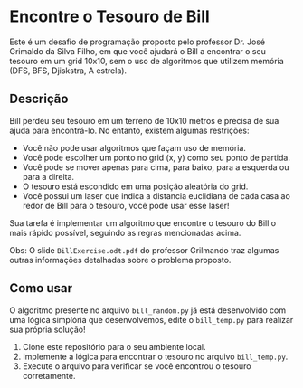 # Encontre o Tesouro de Bill

Este é um desafio de programação proposto pelo professor Dr. José Grimaldo da Silva Filho, em que você ajudará o Bill a encontrar o seu tesouro em um grid 10x10, sem o uso de algoritmos que utilizem memória (DFS, BFS, Djiskstra, A estrela).

## Descrição

Bill perdeu seu tesouro em um terreno de 10x10 metros e precisa de sua ajuda para encontrá-lo. No entanto, existem algumas restrições:
- Você não pode usar algoritmos que façam uso de memória.
- Você pode escolher um ponto no grid (x, y) como seu ponto de partida.
- Você pode se mover apenas para cima, para baixo, para a esquerda ou para a direita.
- O tesouro está escondido em uma posição aleatória do grid.
- Você possui um laser que indica a distancia euclidiana de cada casa ao redor de Bill para o tesouro, você pode usar esse laser!

Sua tarefa é implementar um algoritmo que encontre o tesouro do Bill o mais rápido possível, seguindo as regras mencionadas acima.

Obs: O slide `BillExercise.odt.pdf` do professor Grilmando traz algumas outras informações detalhadas sobre o problema proposto.

## Como usar

O algoritmo presente no arquivo `bill_random.py` já está desenvolvido com uma lógica simplória que desenvolvemos, edite o `bill_temp.py` para realizar sua própria solução!

1. Clone este repositório para o seu ambiente local.
2. Implemente a lógica para encontrar o tesouro no arquivo `bill_temp.py`.
3. Execute o arquivo para verificar se você encontrou o tesouro corretamente.

